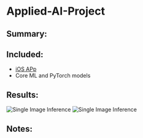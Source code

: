# Applied-AI-Project

## Summary:

## Included:
  - [iOS APp](app)
  - Core ML and PyTorch models

## Results:
![Single Image Inference](documentation/images/test1.PNG "Single Image Inference)")
![Single Image Inference](documentation/images/test2.PNG "Single Image Inference)")


## Notes:
